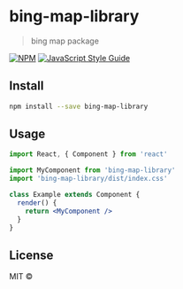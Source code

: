 # bing-map-library

> bing map package

[![NPM](https://img.shields.io/npm/v/bing-map-library.svg)](https://www.npmjs.com/package/bing-map-library) [![JavaScript Style Guide](https://img.shields.io/badge/code_style-standard-brightgreen.svg)](https://standardjs.com)

## Install

```bash
npm install --save bing-map-library
```

## Usage

```jsx
import React, { Component } from 'react'

import MyComponent from 'bing-map-library'
import 'bing-map-library/dist/index.css'

class Example extends Component {
  render() {
    return <MyComponent />
  }
}
```

## License

MIT © [](https://github.com/)
